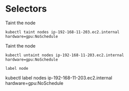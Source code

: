 # Selectors

Taint the node

```
kubectl taint nodes ip-192-168-11-203.ec2.internal hardware=gpu:NoSchedule
```

Taint the node

```
kubectl untaint nodes ip-192-168-11-203.ec2.internal hardware=gpu:NoSchedule

label node

```
kubectl label nodes ip-192-168-11-203.ec2.internal hardware=gpu:NoSchedule
```

